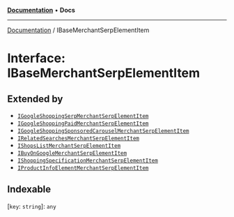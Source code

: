 [**Documentation**](../README.md) • **Docs**

***

[Documentation](../globals.md) / IBaseMerchantSerpElementItem

# Interface: IBaseMerchantSerpElementItem

## Extended by

- [`IGoogleShoppingSerpMerchantSerpElementItem`](IGoogleShoppingSerpMerchantSerpElementItem.md)
- [`IGoogleShoppingPaidMerchantSerpElementItem`](IGoogleShoppingPaidMerchantSerpElementItem.md)
- [`IGoogleShoppingSponsoredCarouselMerchantSerpElementItem`](IGoogleShoppingSponsoredCarouselMerchantSerpElementItem.md)
- [`IRelatedSearchesMerchantSerpElementItem`](IRelatedSearchesMerchantSerpElementItem.md)
- [`IShopsListMerchantSerpElementItem`](IShopsListMerchantSerpElementItem.md)
- [`IBuyOnGoogleMerchantSerpElementItem`](IBuyOnGoogleMerchantSerpElementItem.md)
- [`IShoppingSpecificationMerchantSerpElementItem`](IShoppingSpecificationMerchantSerpElementItem.md)
- [`IProductInfoElementMerchantSerpElementItem`](IProductInfoElementMerchantSerpElementItem.md)

## Indexable

 \[`key`: `string`\]: `any`
